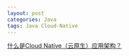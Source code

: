 ```yaml
---
layout: post
categories: Java
tags: Java Cloud-Native
---
```


[什么是Cloud Native（云原生）应用架构？](https://jimmysong.io/posts/what-is-cloud-native-application-architecture/)